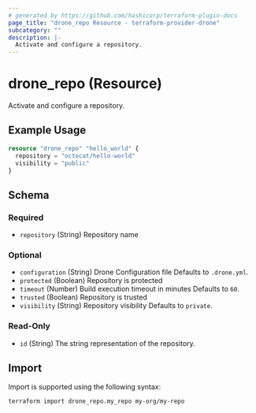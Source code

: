 ```yaml
---
# generated by https://github.com/hashicorp/terraform-plugin-docs
page_title: "drone_repo Resource - terraform-provider-drone"
subcategory: ""
description: |-
  Activate and configure a repository.
---
```


# drone_repo (Resource)

Activate and configure a repository.

## Example Usage

```terraform
resource "drone_repo" "hello_world" {
  repository = "octocat/hello-world"
  visibility = "public"
}
```

<!-- schema generated by tfplugindocs -->
## Schema

### Required

- `repository` (String) Repository name

### Optional

- `configuration` (String) Drone Configuration file Defaults to `.drone.yml`.
- `protected` (Boolean) Repository is protected
- `timeout` (Number) Build execution timeout in minutes Defaults to `60`.
- `trusted` (Boolean) Repository is trusted
- `visibility` (String) Repository visibility Defaults to `private`.

### Read-Only

- `id` (String) The string representation of the repository.

## Import

Import is supported using the following syntax:

```shell
terraform import drone_repo.my_repo my-org/my-repo
```
